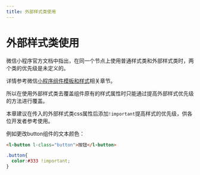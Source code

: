 ```yaml
---
title: 外部样式类使用
---
```


# <H2Icon /> 外部样式类使用

微信小程序官方文档中指出，在同一个节点上使用普通样式类和外部样式类时，两个类的优先级是未定义的。

详情参考微信[小程序组件模板和样式](https://developers.weixin.qq.com/miniprogram/dev/framework/custom-component/wxml-wxss.html)相关章节。

所以在使用外部样式类去覆盖组件原有的样式属性时只能通过提高外部样式优先级的方法进行覆盖。

本章建议在传入的外部样式类css属性后添加`!important`提高样式的优先级，供各位开发者参考使用。

例如更改button组件的文本颜色：

```html
<l-button l-class="button">按钮</l-button>
```

```css
.button{
  color:#333 !important;
}
```

